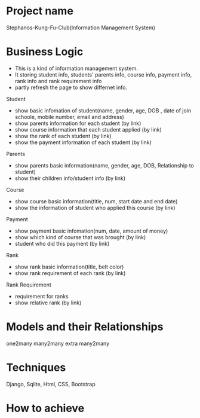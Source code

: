 # Project name
Stephanos-Kung-Fu-Club(Information Management System)

# Business Logic
- This is a kind of information management system.
- It storing student info, students' parents info, course info, payment info, rank info and rank requirement info
- partly refresh the page to show differnet info.

Student
 - show basic infomation of student(name, gender, age, DOB , date of join schoole, mobile number, email and address)
 - show parents information for each student (by link)
 - show course information that each student applied (by link)
 - show the rank of each student (by link)
 - show the payment information of each student (by link)

Parents
 - show parents basic information(name, gender, age, DOB, Relationship to student)
 - show their children info/student info (by link)

Course
 - show course basic information(title, num, start date and end date) 
 - show the information of student who applied this course (by link)
 
Payment
 - show payment basic infomation(num, date, amount of money)
 - show which kind of course that was brought (by link)
 - student who did this payment (by link)
 
Rank
 - show rank basic information(title, belt color)
 - show rank requirement of each rank (by link)
 
Rank Requirement
 - requirement for ranks
 - show relative rank (by link)

# Models and their Relationships
one2many
many2many
extra many2many

# Techniques
Django, Sqlite, Html, CSS, Bootstrap

# How to achieve
